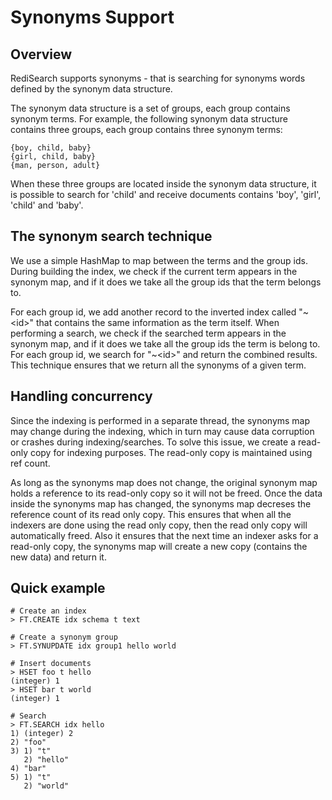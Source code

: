 # Synonyms Support

## Overview

RediSearch supports synonyms - that is searching for synonyms words defined by the synonym data structure.

The synonym data structure is a set of groups, each group contains synonym terms. For example, the following synonym data structure contains three groups, each group contains three synonym terms:

```
{boy, child, baby}
{girl, child, baby}
{man, person, adult}
```

When these three groups are located inside the synonym data structure, it is possible to search for 'child' and receive documents contains 'boy', 'girl', 'child' and 'baby'.

## The synonym search technique

We use a simple HashMap to map between the terms and the group ids. During building the index, we check if the current term appears in the synonym map, and if it does we take all the group ids that the term belongs to.

For each group id, we add another record to the inverted index called "\~\<id\>" that contains the same information as the term itself. When performing a search, we check if the searched term appears in the synonym map, and if it does we take all the group ids the term is belong to. For each group id, we search for "\~\<id\>" and return the combined results. This technique ensures that we return all the synonyms of a given term.

## Handling concurrency

Since the indexing is performed in a separate thread, the synonyms map may change during the indexing, which in turn may cause data corruption or crashes during indexing/searches. To solve this issue, we create a read-only copy for indexing purposes. The read-only copy is maintained using ref count.

As long as the synonyms map does not change, the original synonym map holds a reference to its read-only copy so it will not be freed. Once the data inside the synonyms map has changed, the synonyms map decreses the reference count of its read only copy. This ensures that when all the indexers are done using the read only copy, then the read only copy will automatically freed. Also it ensures that the next time an indexer asks for a read-only copy, the synonyms map will create a new copy (contains the new data) and return it.

## Quick example

```
# Create an index
> FT.CREATE idx schema t text

# Create a synonym group 
> FT.SYNUPDATE idx group1 hello world

# Insert documents
> HSET foo t hello
(integer) 1
> HSET bar t world
(integer) 1

# Search
> FT.SEARCH idx hello
1) (integer) 2
2) "foo"
3) 1) "t"
   2) "hello"
4) "bar"
5) 1) "t"
   2) "world"
```
